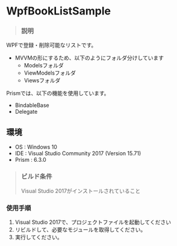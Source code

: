 # WpfBookListSample

>### 説明
WPFで登録・削除可能なリストです。

* MVVMの形にするため、以下のようにフォルダ分けしています
  - Modelsフォルダ
  - ViewModelsフォルダ
  - Viewsフォルダ

Prismでは、以下の機能を使用しています。
* BindableBase
* Delegate

## 環境
* OS : Windows 10 
* IDE : Visual Studio Community 2017 (Version 15.71)
* Prism : 6.3.0

>### ビルド条件
>Visual Studio 2017がインストールされていること

### 使用手順

1. Visual Studio 2017で、プロジェクトファイルを起動してください
2. リビルドして、必要なモジュールを取得してください。
3. 実行してください。

